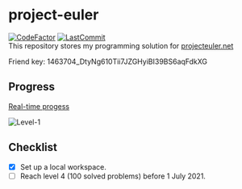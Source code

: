 # project-euler
[![CodeFactor](https://www.codefactor.io/repository/github/khanhvu207/project-euler/badge)](https://www.codefactor.io/repository/github/khanhvu207/project-euler) [![LastCommit](https://img.shields.io/github/last-commit/khanhvu207/project-euler)](https://img.shields.io/github/last-commit/khanhvu207/project-euler)   
This repository stores my programming solution for [projecteuler.net](https://projecteuler.net/)  

Friend key: 1463704_DtyNg610Tii7JZGHyiBI39BS6aqFdkXG

## Progress

[Real-time progess](https://projecteuler.net/profile/Saasm.png)  

![Level-1](https://projecteuler.net/images/levels/level_1.png)

## Checklist

- [x] Set up a local workspace.  
- [ ] Reach level 4 (100 solved problems) before 1 July 2021. 
